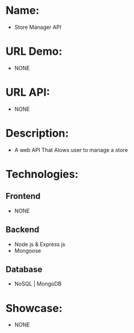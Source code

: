 # Name:
- Store Manager API
 
# URL Demo:
- NONE

# URL API:
- NONE
 
# Description:
- A web API That Alows user to manage a store

# Technologies:
## Frontend
- NONE
## Backend
- Node js & Express js
- Mongoose
## Database
- NoSQL | MongoDB

# Showcase:
- NONE

